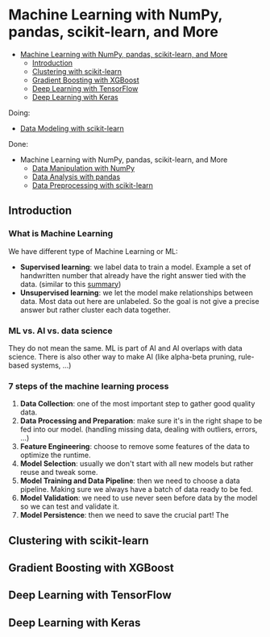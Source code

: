 # Machine Learning with NumPy, pandas, scikit-learn, and More
- [Machine Learning with NumPy, pandas, scikit-learn, and More](#machine-learning-with-numpy-pandas-scikit-learn-and-more)
  - [Introduction](#introduction)
  - [Clustering with scikit-learn](#clustering-with-scikit-learn)
  - [Gradient Boosting with XGBoost](#gradient-boosting-with-xgboost)
  - [Deep Learning with TensorFlow](#deep-learning-with-tensorflow)
  - [Deep Learning with Keras](#deep-learning-with-keras)

Doing:

-   [Data Modeling with scikit-learn](Chapter/Data_Modeling.md)

Done:

- Machine Learning with NumPy, pandas, scikit-learn, and More
  -  [Data Manipulation with NumPy](Chapter/Data_Manipulation.md)
  -  [Data Analysis with pandas](Chapter/Data_Analysis.md)
  -  [Data Preprocessing with scikit-learn](Chapter/Data_Preprocessing.md)

## Introduction

### What is Machine Learning
We have different type of Machine Learning or ML:
- **Supervised learning**: we label data to train a model. Example a set of handwritten number that already have the right answer tied with the data. (similar to this [summary](https://github.com/Tfloow/Educative/blob/main/Make_your_neural_network))
- **Unsupervised learning**: we let the model make relationships between data. Most data out here are unlabeled. So the goal is not give a precise answer but rather cluster each data together.

### ML vs. AI vs. data science
They do not mean the same. ML is part of AI and AI overlaps with data science. There is also other way to make AI (like alpha-beta pruning, rule-based systems, ...)

### 7 steps of the machine learning process
1. **Data Collection**: one of the most important step to gather good quality data.
2. **Data Processing and Preparation**: make sure it's in the right shape to be fed into our model. (handling missing data, dealing with outliers, errors, ...)
3. **Feature Engineering**: choose to remove some features of the data to optimize the runtime.
4. **Model Selection**: usually we don't start with all new models but rather reuse and tweak some.
5. **Model Training and Data Pipeline**: then we need to choose a data pipeline. Making sure we always have a batch of data ready to be fed.
6. **Model Validation**: we need to use never seen before data by the model so we can test and validate it.
7. **Model Persistence**: then we need to save the crucial part! The



## Clustering with scikit-learn

## Gradient Boosting with XGBoost

## Deep Learning with TensorFlow

## Deep Learning with Keras